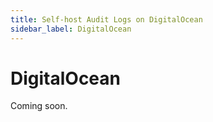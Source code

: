 ```yaml
---
title: Self-host Audit Logs on DigitalOcean
sidebar_label: DigitalOcean
---
```


# DigitalOcean

Coming soon.
